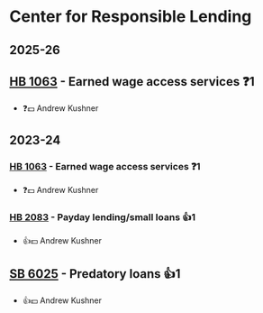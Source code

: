 # Center for Responsible Lending
## 2025-26

## [HB 1063](/bill/2025-26/hb/1063/) - Earned wage access services   ❓1
* ❓💵 Andrew Kushner

## 2023-24

### [HB 1063](/bill/2023-24/hb/1063/) - Earned wage access services   ❓1
* ❓💵 Andrew Kushner

### [HB 2083](/bill/2023-24/hb/2083/) - Payday lending/small loans 👍1  
* 👍💵 Andrew Kushner

## [SB 6025](/bill/2023-24/sb/6025/) - Predatory loans 👍1  
* 👍💵 Andrew Kushner
